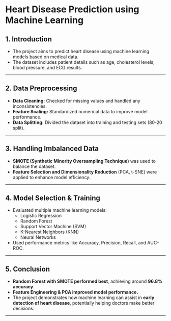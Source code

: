 # Heart Disease Prediction using Machine Learning

## 1. Introduction
- The project aims to predict heart disease using machine learning models based on medical data.
- The dataset includes patient details such as age, cholesterol levels, blood pressure, and ECG results.

---

## 2. Data Preprocessing
- **Data Cleaning:** Checked for missing values and handled any inconsistencies.
- **Feature Scaling:** Standardized numerical data to improve model performance.
- **Data Splitting:** Divided the dataset into training and testing sets (80-20 split).

---

## 3. Handling Imbalanced Data
- **SMOTE (Synthetic Minority Oversampling Technique)** was used to balance the dataset.
- **Feature Selection and Dimensionality Reduction** (PCA, t-SNE) were applied to enhance model efficiency.

---

## 4. Model Selection & Training
- Evaluated multiple machine learning models:
  - Logistic Regression
  - Random Forest
  - Support Vector Machine (SVM)
  - K-Nearest Neighbors (KNN)
  - Neural Networks
- Used performance metrics like Accuracy, Precision, Recall, and AUC-ROC.

---

## 5. Conclusion
- **Random Forest with SMOTE performed best**, achieving around **96.8% accuracy**.
- **Feature Engineering & PCA improved model performance.**
- The project demonstrates how machine learning can assist in **early detection of heart disease**, potentially helping doctors make better decisions.

---

